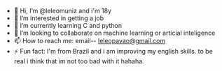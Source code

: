 - 👋 Hi, I’m @leleomuniz and i'm 18y
- 👀 I’m interested in getting a job 
- 🌱 I’m currently learning C and python
- 💞️ I’m looking to collaborate on machine learning or articial inteligence
- 📫 How to reach me: email-- leleopavao@gmail.com
- ⚡ Fun fact: I'm from Brazil and i am improving my english skills. to be real i think that im not too bad with it hahaha.

<!---
leleomuniz/leleomuniz is a ✨ special ✨ repository because its `README.md` (this file) appears on your GitHub profile.
You can click the Preview link to take a look at your changes.
--->
